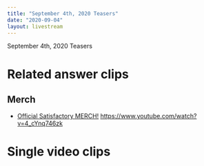 ```yaml
---
title: "September 4th, 2020 Teasers"
date: "2020-09-04"
layout: livestream
---
```

September 4th, 2020 Teasers

# Related answer clips

## Merch
* [Official Satisfactory MERCH!](./transcriptions/yt-4_cYnq746zk.md) https://www.youtube.com/watch?v=4_cYnq746zk

# Single video clips
